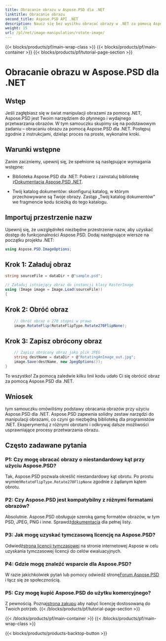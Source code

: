 ```yaml
---
title: Obracanie obrazu w Aspose.PSD dla .NET
linktitle: Obracanie obrazu
second_title: Aspose.PSD API .NET
description: Naucz się bez wysiłku obracać obrazy w .NET za pomocą Aspose.PSD. Postępuj zgodnie z naszym samouczkiem krok po kroku.
weight: 15
url: /pl/net/image-manipulation/rotate-image/
---
```


{{< blocks/products/pf/main-wrap-class >}}
{{< blocks/products/pf/main-container >}}
{{< blocks/products/pf/tutorial-page-section >}}

# Obracanie obrazu w Aspose.PSD dla .NET

## Wstęp

Jeśli zagłębiasz się w świat manipulacji obrazami za pomocą .NET, Aspose.PSD jest Twoim narzędziem do płynnego i wydajnego przetwarzania obrazów. W tym samouczku skupimy się na podstawowym zadaniu – obracaniu obrazu za pomocą Aspose.PSD dla .NET. Postępuj zgodnie z instrukcjami, dzieląc proces na proste, wykonalne kroki.

## Warunki wstępne

Zanim zaczniemy, upewnij się, że spełnione są następujące wymagania wstępne:

-  Biblioteka Aspose.PSD dla .NET: Pobierz i zainstaluj bibliotekę z[Dokumentacja Aspose.PSD .NET](https://reference.aspose.com/psd/net/).

- Twój katalog dokumentów: skonfiguruj katalog, w którym przechowywane są Twoje obrazy. Zastąp „Twój katalog dokumentów” we fragmencie kodu ścieżką do tego katalogu.

## Importuj przestrzenie nazw

Upewnij się, że uwzględniłeś niezbędne przestrzenie nazw, aby uzyskać dostęp do funkcjonalności Aspose.PSD. Dodaj następujące wiersze na początku projektu .NET:

```csharp
using Aspose.PSD.ImageOptions;
```

## Krok 1: Załaduj obraz

```csharp
string sourceFile = dataDir + @"sample.psd";

// Załaduj istniejący obraz do instancji klasy RasterImage
using (Image image = Image.Load(sourceFile))
{
```

## Krok 2: Obróć obraz

```csharp
    // Obróć obraz o 270 stopni w prawo
    image.RotateFlip(RotateFlipType.Rotate270FlipNone);
```

## Krok 3: Zapisz obrócony obraz

```csharp
    // Zapisz obrócony obraz jako plik JPEG
    string destName = dataDir + @"RotatingAnImage_out.jpg";
    image.Save(destName, new JpegOptions());
}
```

To wszystko! Za pomocą zaledwie kilku linii kodu udało Ci się obrócić obraz za pomocą Aspose.PSD dla .NET.

## Wniosek

tym samouczku omówiliśmy podstawy obracania obrazów przy użyciu Aspose.PSD dla .NET. Aspose.PSD zapewnia solidny zestaw narzędzi do manipulacji obrazami, co czyni go niezbędną biblioteką dla programistów .NET. Eksperymentuj z różnymi obrotami i odkrywaj dalsze możliwości usprawniające procesy przetwarzania obrazu.

## Często zadawane pytania

### P1: Czy mogę obracać obrazy o niestandardowy kąt przy użyciu Aspose.PSD?

 Tak, Aspose.PSD pozwala określić niestandardowy kąt obrotu. Po prostu wymień`RotateFlipType.Rotate270FlipNone` zgodnie z żądanym kątem obrotu.

### P2: Czy Aspose.PSD jest kompatybilny z różnymi formatami obrazów?

 Absolutnie. Aspose.PSD obsługuje szeroką gamę formatów obrazów, w tym PSD, JPEG, PNG i inne. Sprawdź[dokumentacja](https://reference.aspose.com/psd/net/) dla pełnej listy.

### P3: Jak mogę uzyskać tymczasową licencję na Aspose.PSD?

 Odwiedź[strona licencji tymczasowej](https://purchase.aspose.com/temporary-license/) na stronie internetowej Aspose w celu uzyskania tymczasowej licencji do celów ewaluacyjnych.

### P4: Gdzie mogę znaleźć wsparcie dla Aspose.PSD?

 W razie jakichkolwiek pytań lub pomocy odwiedź stronę[Forum Aspose.PSD](https://forum.aspose.com/c/psd/34) i łącz się ze społecznością.

### P5: Czy mogę kupić Aspose.PSD do użytku komercyjnego?

 Z pewnością. Poznaj[strona zakupu](https://purchase.aspose.com/buy) aby nabyć licencję dostosowaną do Twoich potrzeb.
{{< /blocks/products/pf/tutorial-page-section >}}

{{< /blocks/products/pf/main-container >}}
{{< /blocks/products/pf/main-wrap-class >}}

{{< blocks/products/products-backtop-button >}}
